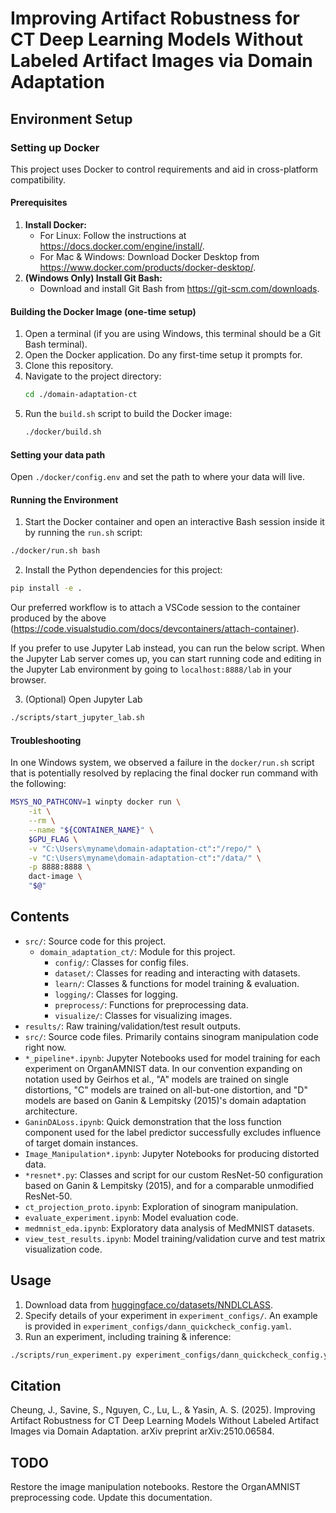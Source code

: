 # Improving Artifact Robustness for CT Deep Learning Models Without Labeled Artifact Images via Domain Adaptation

## Environment Setup

### Setting up Docker

This project uses Docker to control requirements and aid in cross-platform compatibility.

#### Prerequisites

1. **Install Docker:**
   - For Linux: Follow the instructions at https://docs.docker.com/engine/install/.
   - For Mac & Windows: Download Docker Desktop from https://www.docker.com/products/docker-desktop/.
1. **(Windows Only) Install Git Bash:**
   - Download and install Git Bash from https://git-scm.com/downloads.

#### Building the Docker Image (one-time setup)

1. Open a terminal (if you are using Windows, this terminal should be a Git Bash terminal).
1. Open the Docker application. Do any first-time setup it prompts for.
1. Clone this repository.
1. Navigate to the project directory:
   ```bash
   cd ./domain-adaptation-ct
   ```
1. Run the `build.sh` script to build the Docker image:
   ```bash
   ./docker/build.sh
   ```

#### Setting your data path

Open `./docker/config.env` and set the path to where your data will live.

#### Running the Environment

1. Start the Docker container and open an interactive Bash session inside it by running the `run.sh` script:
```bash
./docker/run.sh bash
```

2. Install the Python dependencies for this project:
```bash
pip install -e .
```

Our preferred workflow is to attach a VSCode session to the container produced by the above (https://code.visualstudio.com/docs/devcontainers/attach-container).

If you prefer to use Jupyter Lab instead, you can run the below script. When the Jupyter Lab server comes up, you can start running code and editing in the Jupyter Lab environment by going to `localhost:8888/lab` in your browser.

3. (Optional) Open Jupyter Lab
```bash
./scripts/start_jupyter_lab.sh
```

#### Troubleshooting

In one Windows system, we observed a failure in the `docker/run.sh` script that is potentially resolved by replacing the final docker run command with the following:
```bash
MSYS_NO_PATHCONV=1 winpty docker run \
    -it \
    --rm \
    --name "${CONTAINER_NAME}" \
    $GPU_FLAG \
    -v "C:\Users\myname\domain-adaptation-ct":"/repo/" \
    -v "C:\Users\myname\domain-adaptation-ct":"/data/" \
    -p 8888:8888 \
    dact-image \
    "$@"
```

## Contents

- `src/`: Source code for this project.
   - `domain_adaptation_ct/`: Module for this project.
      - `config/`: Classes for config files.
      - `dataset/`: Classes for reading and interacting with datasets.
      - `learn/`: Classes & functions for model training & evaluation.
      - `logging/`: Classes for logging.
      - `preprocess/`: Functions for preprocessing data.
      - `visualize/`: Classes for visualizing images.
- `results/`: Raw training/validation/test result outputs.
- `src/`: Source code files. Primarily contains sinogram manipulation code right now.
- `*_pipeline*.ipynb`: Jupyter Notebooks used for model training for each experiment on OrganAMNIST data. In our convention expanding on notation used by Geirhos et al., "A" models are trained on single distortions, "C" models are trained on all-but-one distortion, and "D" models are based on Ganin & Lempitsky (2015)'s domain adaptation architecture.
- `GaninDALoss.ipynb`: Quick demonstration that the loss function component used for the label predictor successfully excludes influence of target domain instances.
- `Image_Manipulation*.ipynb`: Jupyter Notebooks for producing distorted data.
- `*resnet*.py`: Classes and script for our custom ResNet-50 configuration based on Ganin & Lempitsky (2015), and for a comparable unmodified ResNet-50.
- `ct_projection_proto.ipynb`: Exploration of sinogram manipulation.
- `evaluate_experiment.ipynb`: Model evaluation code.
- `medmnist_eda.ipynb`: Exploratory data analysis of MedMNIST datasets.
- `view_test_results.ipynb`: Model training/validation curve and test matrix visualization code. 

## Usage

1. Download data from [huggingface.co/datasets/NNDLCLASS](huggingface.co/datasets/NNDLCLASS).
2. Specify details of your experiment in `experiment_configs/`. An example is provided in `experiment_configs/dann_quickcheck_config.yaml`.
3. Run an experiment, including training & inference:
```bash
./scripts/run_experiment.py experiment_configs/dann_quickcheck_config.yaml
```

## Citation

Cheung, J., Savine, S., Nguyen, C., Lu, L., & Yasin, A. S. (2025). Improving Artifact Robustness for CT Deep Learning Models Without Labeled Artifact Images via Domain Adaptation. arXiv preprint arXiv:2510.06584.

## TODO

Restore the image manipulation notebooks.
Restore the OrganAMNIST preprocessing code.
Update this documentation.

